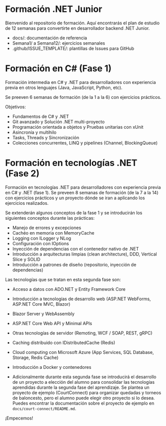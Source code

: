 # Formación .NET Junior

Bienvenido al repositorio de formación. Aquí encontrarás el plan de estudio de 12 semanas para convertirte en desarrollador backend .NET Junior.

- docs/: documentación de referencia
- Semana1/ a Semana12/: ejercicios semanales
- .github/ISSUE_TEMPLATE/: plantillas de Issues para GitHub

# Formación en C# (Fase 1)
Formación intermedia en C# y .NET para desarrolladores con experiencia previa en otros lenguajes (Java, JavaScript, Python, etc).

Se preeven 6 semanas de formación (de la 1 a la 6) con ejercicios prácticos.

Objetivos:
- Fundamentos de C# y .NET
- Git avanzado y Solución .NET multi-proyecto
- Programación orientada a objetos y Pruebas unitarias con xUnit
- Asincronía y multihilo
- Tasks, Threads y Sincronización
- Colecciones concurrentes, LINQ y pipelines (Channel, BlockingQueue)

# Formación en tecnologías .NET (Fase 2)
Formación en tecnologías .NET para desarrolladores con experiencia previa en C# y .NET (fase 1).
Se preveen 8 semanas de formación (de la 7 a la 14) con ejercicios prácticos y un proyecto dónde se iran a aplicando los ejercicios realizados.

Se extenderán algunos conceptos de la fase 1 y se introducirán los siguientes conceptos durante las prácticas:
- Manejo de errores y excepciones
- Cachéo en memoria con MemoryCache
- Logging con ILogger y NLog
- Configuración con IOptions
- Inyección de dependencias con el contenedor nativo de .NET
- Introducción a arquitecturas limpias (clean architecture), DDD, Vertical Slice y SOLID
- Introducción a patrones de diseño (repositorio, inyección de dependencias)

Las tecnologías que se tratan en esta segunda fase son:
- Acceso a datos con ADO.NET y Entity Framework Core
- Introducción a tecnologías de desarrollo web (ASP.NET WebForms, ASP.NET Core MVC, Blazor)
- Blazor Server y WebAssembly
- ASP.NET Core Web API y Minimal APIs
- Otras tecnologías de servidor (Remoting, WCF / SOAP, REST, gRPC)
- Caching distribuido con IDistributedCache (Redis)
- Cloud computing con Microsoft Azure (App Services, SQL Database, Storage, Redis Cache)
- Introducción a Docker y contenedores

- Adicionalmente durante esta segunda fase se introducirá el desarrollo de un proyecto a elección del alumno para consolidar las tecnologías aprendidas durante la segunda fase del aprendizaje.
Se plantea un proyecto de ejemplo (CourtConnect) para organizar quedadas y torneos de baloncesto, pero el alumno puede elegir otro proyecto si lo desea.
Puedes encontrar la documentación sobre el proyecto de ejemplo en `docs/court-connect/README.md`.

¡Empecemos!
